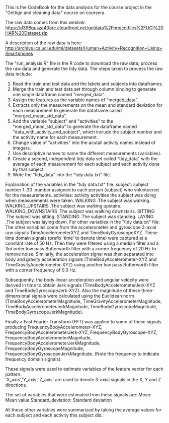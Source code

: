 This is the CodeBook for the data analysis for the course project in the "Gettign and cleaning data" course on coursera.

The raw data comes from this weblink: https://d396qusza40orc.cloudfront.net/getdata%2Fprojectfiles%2FUCI%20HAR%20Dataset.zip

A description of the raw data is here:
http://archive.ics.uci.edu/ml/datasets/Human+Activity+Recognition+Using+Smartphones

The "run_analysis.R" file is the R code to download the raw data, process the raw data and generate the tidy data. The steps taken to process the raw data include:
1. Read the train and test data and the labels and subjects into dataframes.
2. Merge the train and test data set through column binding to generate one single dataframe named "merged_data".
3. Assign the features as the variable names of "merged_data".
4. Extracts only the measurements on the mean and standard deviation for each measurement to generate the dataframe called "merged_mean_std_data".
5. Add the variable "subject" and "activities" to the "merged_mean_std_data" to generate the dataframe named "data_with_activity_and_subject", which include the subject number and the activity name for each measurement.
6. Change value of "activities" into the acutall activity names instead of integers.
7. Use descriptive names to name the different measurements (variables).
8. Create a second, independent tidy data set called "tidy_data" with the average of each measurement for each subject and each activity done by that subject.
9. Write the "tidy_data" into the "tidy data.txt" file.

Explanation of the variables in the "tidy data.txt" file.
subject: subject number
        1..30 .number assigned to each person (subject) who volunteered for the measurements.
activities: activity
        activities the subject was doing when measurements were taken.
        WALKING .The subject was walking.
        WALKING_UPSTAIRS .The subject was walking upstairs.
        WALKING_DOWNSTAIRS .The subject was walking downstairs.
        SITTING .The subject was sitting.
        STANDING .The subject was standing.
        LAYING .The subject was laying down.
For other variables in the "tidy data.txt" file:
The other variables come from the accelerometer and gyroscope 3-axial raw signals TimeAccelerometerXYZ and TimeBodyGyroscopeXYZ. These time domain signals (prefix 'time' to denote time) were captured at a constant rate of 50 Hz. Then they were filtered using a median filter and a 3rd order low pass Butterworth filter with a corner frequency of 20 Hz to remove noise. Similarly, the acceleration signal was then separated into body and gravity acceleration signals (TimeBodyAccelerometer-XYZ and TimeGravityAccelerometer-XYZ) using another low pass Butterworth filter with a corner frequency of 0.3 Hz. 

Subsequently, the body linear acceleration and angular velocity were derived in time to obtain Jerk signals (TimeBodyAccelerometerJerk-XYZ and TimeBodyGyroscopeJerk-XYZ). Also the magnitude of these three-dimensional signals were calculated using the Euclidean norm (TimeBodyAccelerometerMagnitude, TimeGravityAccelerometerMagnitude, TimeBodyAccelerometerJerkMagnitude, TimeBodyGyroscopeMagnitude, TimeBodyGyroscopeJerkMagnitude). 

Finally a Fast Fourier Transform (FFT) was applied to some of these signals producing FrequencyBodyAccelerometer-XYZ, FrequencyBodyAccelerometerJerk-XYZ, FrequencyBodyGyroscope-XYZ, FrequencyBodyAccelerometerMagnitude, FrequencyBodyAccelerometerJerkMagnitude, FrequencyBodyGyroscopeMagnitude, FrequencyBodyGyroscopeJerkMagnitude. (Note the frequency to indicate frequency domain signals). 

These signals were used to estimate variables of the feature vector for each pattern:  
'X_axis','Y_axis','Z_axis' are used to denote 3-axial signals in the X, Y and Z directions.

The set of variables that were estimated from these signals are: 
Mean: Mean value
Standard_deviation: Standard deviation

All these other variables were summarized by taking the average values for each subject and each activity this subject did.